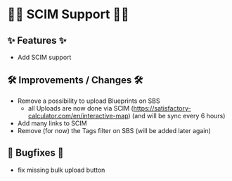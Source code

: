 # 👷‍♀️ SCIM Support 🧑‍💼

## ✨ Features ✨

-   Add SCIM support

## 🛠️ Improvements / Changes 🛠️

-   Remove a possibility to upload Blueprints on SBS
    -   all Uploads are now done via SCIM (https://satisfactory-calculator.com/en/interactive-map) (and will be sync every 6 hours)
-   Add many links to SCIM
-   Remove (for now) the Tags filter on SBS (will be added later again)

## 🐛 Bugfixes 🐛

-   fix missing bulk upload button

